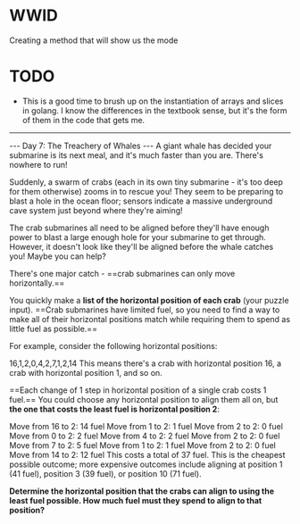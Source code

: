 # WWID 
Creating a method that will show us the mode

# TODO 
* This is a good time to brush up on the instantiation of arrays and slices in golang. I know the differences in the textbook sense, but it's the form of them in the code that gets me.  

---

--- Day 7: The Treachery of Whales ---
A giant whale has decided your submarine is its next meal, and it's much faster than you are. There's nowhere to run!

Suddenly, a swarm of crabs (each in its own tiny submarine - it's too deep for them otherwise) zooms in to rescue you! They seem to be preparing to blast a hole in the ocean floor; sensors indicate a massive underground cave system just beyond where they're aiming!

The crab submarines all need to be aligned before they'll have enough power to blast a large enough hole for your submarine to get through. However, it doesn't look like they'll be aligned before the whale catches you! Maybe you can help?

There's one major catch - ==crab submarines can only move horizontally.==

You quickly make a **list of the horizontal position of each crab** (your puzzle input). ==Crab submarines have limited fuel, so you need to find a way to make all of their horizontal positions match while requiring them to spend as little fuel as possible.==

For example, consider the following horizontal positions:

16,1,2,0,4,2,7,1,2,14
This means there's a crab with horizontal position 16, a crab with horizontal position 1, and so on.

==Each change of 1 step in horizontal position of a single crab costs 1 fuel.== You could choose any horizontal position to align them all on, but **the one that costs the least fuel is horizontal position 2**:

Move from 16 to 2: 14 fuel
Move from 1 to 2: 1 fuel
Move from 2 to 2: 0 fuel
Move from 0 to 2: 2 fuel
Move from 4 to 2: 2 fuel
Move from 2 to 2: 0 fuel
Move from 7 to 2: 5 fuel
Move from 1 to 2: 1 fuel
Move from 2 to 2: 0 fuel
Move from 14 to 2: 12 fuel
This costs a total of 37 fuel. This is the cheapest possible outcome; more expensive outcomes include aligning at position 1 (41 fuel), position 3 (39 fuel), or position 10 (71 fuel).

**Determine the horizontal position that the crabs can align to using the least fuel possible. How much fuel must they spend to align to that position?**